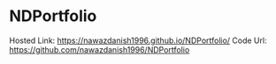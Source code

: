 # NDPortfolio

Hosted Link: https://nawazdanish1996.github.io/NDPortfolio/
Code Url: https://github.com/nawazdanish1996/NDPortfolio